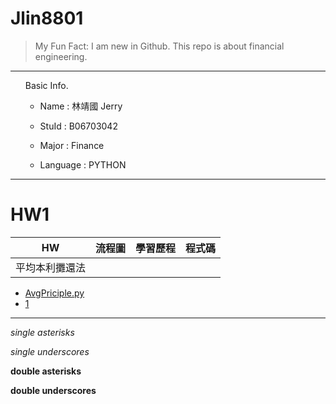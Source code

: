 Jlin8801
========

> My Fun Fact: I am new in Github.
> This repo is about financial engineering.
***
<ol>
Basic Info.

* Name : 林靖國 Jerry

* StuId : B06703042

* Major : Finance

* Language : PYTHON
</ol>

***
HW1
=======
|HW   |  流程圖 | 學習歷程  | 程式碼|
|:---:|  :---: | :---:   | :---: |
|平均本利攤還法||||

* [AvgPriciple.py][1]
* [1][2]

[1]: https://github.com/Jlin8801/Financial-engineering/blob/master/作業一/AvgPrinciple.py "AvgPriciple.py"
[2]: http://google.com/        "Google"
  
***
*single asterisks*

_single underscores_

**double asterisks**

__double underscores__
